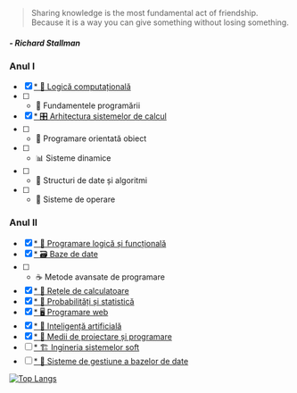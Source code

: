 >Sharing knowledge is the most fundamental act of friendship. Because it is a way you can give something without losing something.
##### - Richard Stallman

### Anul I
- [x] [*  🧮 Logică computațională](https://github.com/Ike28/UBB-FMI-Informatica/tree/main/Anul%20I/Logica%20computationala)
- [ ] *  🐍 Fundamentele programării
- [x] [*  🎛️ Arhitectura sistemelor de calcul](https://github.com/Ike28/UBB-FMI-Informatica/tree/main/Anul%20I/Arhitectura%20sistemelor%20de%20calcul)
- [ ] *  🧩 Programare orientată obiect
- [ ] *  📊 Sisteme dinamice
- [ ] *  🧱 Structuri de date și algoritmi
- [ ] *  🐧 Sisteme de operare

### Anul II
- [x] [*  🦉 Programare logică și funcțională](https://github.com/Ike28/UBB-FMI-Informatica/tree/main/Anul%20II/Programare%20logica%20si%20functionala)
- [x] [*  🗃️ Baze de date](https://github.com/Ike28/UBB-FMI-Informatica/tree/main/Anul%20II/Baze%20de%20date)
- [ ] *  ☕ Metode avansate de programare
- [x] [*  📡 Rețele de calculatoare](https://github.com/Ike28/UBB-FMI-Informatica/tree/main/Anul%20II/Retele%20de%20calculatoare/)
- [x] [*  🎰 Probabilități și statistică](https://github.com/Ike28/UBB-FMI-Informatica/tree/main/Anul%20II/Probabilitati%20si%20statistica)
- [x] [*  🖥 Programare web](https://github.com/Ike28/UBB-FMI-Informatica/tree/main/Anul%20II/Programare%20web)
- [x] [*  🤖 Inteligență artificială](https://github.com/Ike28/UBB-FMI-Informatica/tree/main/Anul%20II/Inteligenta%20artificiala)
- [x] [*  🧰 Medii de proiectare și programare](https://github.com/Ike28/UBB-FMI-Informatica/tree/main/Anul%20II/Medii%20de%20proiectare%20si%20programare)
- [ ] [*  🏗 Ingineria sistemelor soft](https://github.com/Ike28/UBB-FMI-Informatica/tree/main/Anul%20II/Ingineria%20sistemelor%20soft)
- [ ] [*  📀 Sisteme de gestiune a bazelor de date](https://github.com/Ike28/UBB-FMI-Informatica/tree/main/Anul%20II/Sisteme%20de%20gestiune%20a%20bazelor%20de%20date)

[![Top Langs](https://github-readme-stats.vercel.app/api/top-langs/?username=Ike28&layout=compact&langs_count=16&exclude_repo=object_measurement,DImob_RealEstate,PingChat,BattleshipsGame,GAD_Flutter_day1,GAD_Flutter_day2&custom_title=Languages&card_width=400)](https://github.com/anuraghazra/github-readme-stats)

